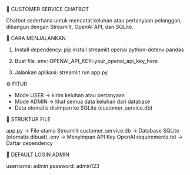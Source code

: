 💬 CUSTOMER SERVICE CHATBOT

Chatbot sederhana untuk mencatat keluhan atau pertanyaan pelanggan, dibangun dengan Streamlit, OpenAI API, dan SQLite.


🚀 CARA MENJALANKAN

1. Install dependency:
   pip install streamlit openai python-dotenv pandas

2. Buat file .env:
   OPENAI_API_KEY=your_openai_api_key_here

3. Jalankan aplikasi:
   streamlit run app.py


⚙️ FITUR

- Mode USER → kirim keluhan atau pertanyaan
- Mode ADMIN → lihat semua data keluhan dari database
- Data otomatis disimpan ke SQLite (customer_service.db)


🧩 STRUKTUR FILE

app.py                -> File utama Streamlit
customer_service.db   -> Database SQLite (otomatis dibuat)
.env                  -> Menyimpan API Key OpenAI
requirements.txt      -> Daftar dependency


🔐 DEFAULT LOGIN ADMIN

username: admin
password: admin123
